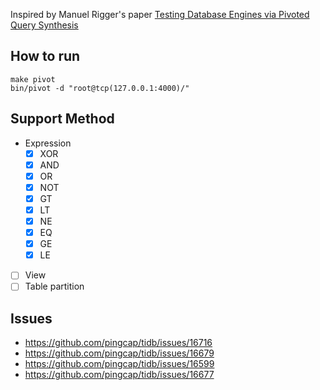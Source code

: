 Inspired by Manuel Rigger's paper [Testing Database Engines via Pivoted Query Synthesis](https://arxiv.org/pdf/2001.04174.pdf)

## How to run
```
make pivot
bin/pivot -d "root@tcp(127.0.0.1:4000)/"
```

## Support Method

- Expression
  - [x] XOR
  - [x] AND
  - [x] OR
  - [x] NOT
  - [x] GT
  - [x] LT
  - [x] NE
  - [x] EQ
  - [x] GE
  - [x] LE
- [ ] View
- [ ] Table partition

## Issues

- https://github.com/pingcap/tidb/issues/16716
- https://github.com/pingcap/tidb/issues/16679
- https://github.com/pingcap/tidb/issues/16599
- https://github.com/pingcap/tidb/issues/16677
